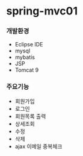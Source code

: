 # spring-mvc01

### 개발환경
- Eclipse IDE
- mysql
- mybatis
- JSP
- Tomcat 9

### 주요기능 
- 회원가입
- 로그인
- 회원목록 출력
- 상세조회
- 수정
- 삭제
- ajax 이메일 중복체크
